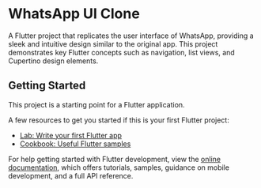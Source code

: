 # WhatsApp UI Clone

A Flutter project that replicates the user interface of WhatsApp, providing a sleek and intuitive design similar to the original app. This project demonstrates key Flutter concepts such as navigation, list views, and Cupertino design elements.

## Getting Started

This project is a starting point for a Flutter application.

A few resources to get you started if this is your first Flutter project:

- [Lab: Write your first Flutter app](https://docs.flutter.dev/get-started/codelab)
- [Cookbook: Useful Flutter samples](https://docs.flutter.dev/cookbook)

For help getting started with Flutter development, view the
[online documentation](https://docs.flutter.dev/), which offers tutorials,
samples, guidance on mobile development, and a full API reference.
